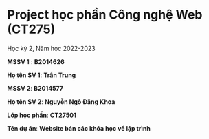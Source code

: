 # Project học phần Công nghệ Web (CT275)

Học kỳ 2, Năm học 2022-2023

**MSSV 1** : **B2014626**

**Họ tên SV 1**: **Trần Trung**

**MSSV 2**: **B2014577**

**Họ tên SV 2**: **Nguyễn Ngô Đăng Khoa**

**Lớp học phần**: **CT27501**

**Tên dự án**: **Website bán các khóa học về lập trình**


